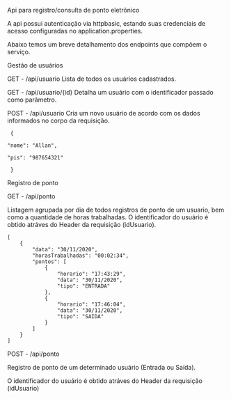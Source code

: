Api para registro/consulta de ponto eletrônico

A api possui autenticação via httpbasic, estando suas credenciais de acesso configuradas no application.properties.

Abaixo temos um breve detalhamento dos endpoints  que compõem o serviço.

Gestão de usuários

GET - /api/usuario
Lista de todos os usuários cadastrados.

GET - /api/usuario/{id}
Detalha um usuário com o identificador passado como parâmetro.

POST - /api/usuario
Cria um novo usuário de acordo com os dados informados no corpo da requisição.

```
 {
 
"nome": "Allan",
  
"pis": "987654321"
  
 }
```

Registro de ponto

GET - /api/ponto

Listagem agrupada por dia de todos registros de ponto de um usuario, bem como a quantidade de horas trabalhadas.
O identificador do usuário é obtido atráves do Header da requisição (idUsuario).

```
[
    {
        "data": "30/11/2020",
        "horasTrabalhadas": "00:02:34",
        "pontos": [
            {
                "horario": "17:43:29",
                "data": "30/11/2020",
                "tipo": "ENTRADA"
            },
            {
                "horario": "17:46:04",
                "data": "30/11/2020",
                "tipo": "SAIDA"
            }
        ]
    }
]
```

POST - /api/ponto

Registro de ponto de um determinado usuário (Entrada ou Saída).

O identificador do usuário é obtido atráves do Header da requisição (idUsuario)
